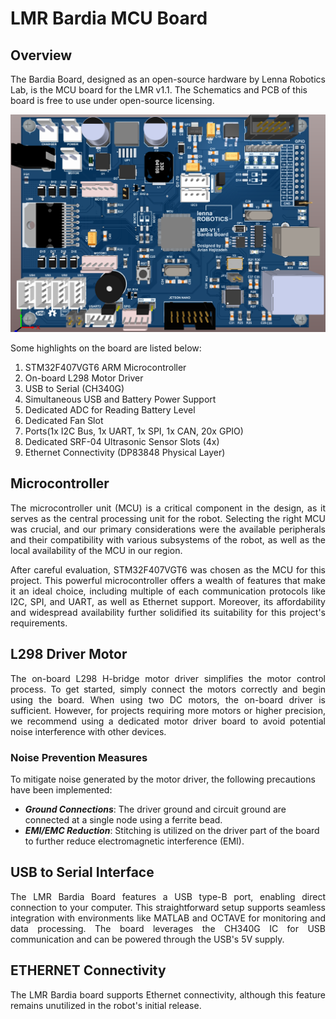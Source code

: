 # LMR Bardia MCU Board

## Overview

The Bardia Board, designed as an open-source hardware by Lenna Robotics Lab, is the MCU board for the LMR v1.1. The Schematics and PCB of this board is free to use under open-source licensing. 

![Alt text](https://github.com/Lenna-Robotics-Research-Lab/LMR-MCU-Board/blob/main/images/Lenna_Board_2.png "LMR v1.1 Bardia Board")
</br>

Some highlights on the board are listed below:

1. STM32F407VGT6 ARM Microcontroller 
2. On-board L298 Motor Driver 
3. USB to Serial (CH340G) 
4. Simultaneous USB and Battery Power Support 
5. Dedicated ADC for Reading Battery Level
6. Dedicated Fan Slot  
7. Ports(1x I2C Bus, 1x UART, 1x SPI, 1x CAN, 20x GPIO)
8. Dedicated SRF-04 Ultrasonic Sensor Slots (4x)
9. Ethernet Connectivity (DP83848 Physical Layer) 
 
## Microcontroller 

<p align="justify">
The microcontroller unit (MCU) is a critical component in the design, as it serves as the central processing unit for the robot. Selecting the right MCU was crucial, and our primary considerations were the available peripherals and their compatibility with various subsystems of the robot, as well as the local availability of the MCU in our region.<p>
<p align="justify">
After careful evaluation, STM32F407VGT6 was chosen as the MCU for this project. This powerful microcontroller offers a wealth of features that make it an ideal choice, including multiple of each communication protocols like I2C, SPI, and UART, as well as Ethernet support. Moreover, its affordability and widespread availability further solidified its suitability for this project's requirements. <p>

## L298 Driver Motor

<p align="justify">
The on-board L298 H-bridge motor driver simplifies the motor control process. To get started, simply connect the motors correctly and begin using the board. When using two DC motors, the on-board driver is sufficient. However, for projects requiring more motors or higher precision, we recommend using a dedicated motor driver board to avoid potential noise interference with other devices.<p>

### Noise Prevention Measures

To mitigate noise generated by the motor driver, the following precautions have been implemented:
- ***Ground Connections***: The driver ground and circuit ground are connected at a single node using a ferrite bead.
- ***EMI/EMC Reduction***: Stitching is utilized on the driver part of the board to further reduce electromagnetic interference (EMI).

## USB to Serial Interface 

<p align="justify">
The LMR Bardia Board features a USB type-B port, enabling direct connection to your computer. This straightforward setup supports seamless integration with environments like MATLAB and OCTAVE for monitoring and data processing. The board leverages the CH340G IC for USB communication and can be powered through the USB's 5V supply. <p>

## ETHERNET Connectivity 

<p align="justify">
The LMR Bardia board supports Ethernet connectivity, although this feature remains unutilized in the robot's initial release.<p>


## 



